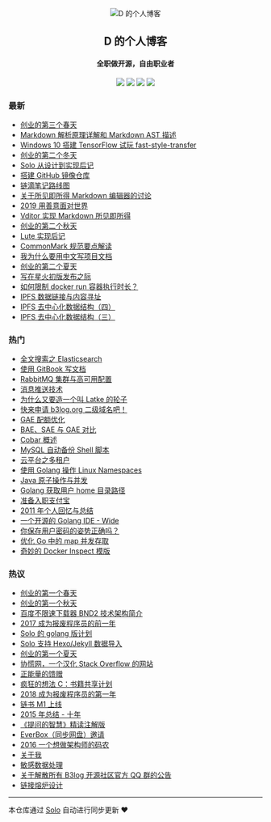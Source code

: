 <p align="center"><img alt="D 的个人博客" src="https://img.hacpai.com/avatar/1353745196354_1584267806213.jpeg?imageView2/1/w/256/h/256/interlace/0/q/100"></p><h2 align="center">
D 的个人博客
</h2>

<h4 align="center">全职做开源，自由职业者</h4>
<p align="center"><a title="D 的个人博客" target="_blank" href="https://github.com/88250/solo-blog"><img src="https://img.shields.io/github/last-commit/88250/solo-blog.svg?style=flat-square&color=FF9900"></a>
<a title="GitHub repo size in bytes" target="_blank" href="https://github.com/88250/solo-blog"><img src="https://img.shields.io/github/repo-size/88250/solo-blog.svg?style=flat-square"></a>
<a title="Solo Version" target="_blank" href="https://github.com/88250/solo/releases"><img src="https://img.shields.io/badge/solo-4.1.0-f1e05a.svg?style=flat-square&color=blueviolet"></a>
<a title="Hits" target="_blank" href="https://github.com/88250/hits"><img src="https://hits.b3log.org/88250/solo-blog.svg"></a></p>

### 最新

* [创业的第三个春天](https://88250.b3log.org/articles/2020/04/30/1588210663196.html)
* [Markdown 解析原理详解和 Markdown AST 描述](https://88250.b3log.org/articles/2020/04/23/1587637426085.html)
* [Windows 10 搭建 TensorFlow 试玩 fast-style-transfer](https://88250.b3log.org/articles/2020/03/15/1584270480065.html)
* [创业的第二个冬天](https://88250.b3log.org/articles/2020/02/09/1581219038316.html)
* [Solo 从设计到实现后记](https://88250.b3log.org/articles/2020/02/08/1581145208243.html)
* [搭建 GitHub 镜像仓库](https://88250.b3log.org/articles/2020/02/07/1581004860744.html)
* [链滴笔记路线图](https://88250.b3log.org/articles/2020/01/23/1579786655216.html)
* [关于所见即所得 Markdown 编辑器的讨论](https://88250.b3log.org/articles/2020/01/19/1579414663700.html)
* [2019 用善意面对世界](https://88250.b3log.org/articles/2019/12/30/1577712379212.html)
* [Vditor 实现 Markdown 所见即所得](https://88250.b3log.org/articles/2019/12/26/1577370404903.html)
* [创业的第二个秋天](https://88250.b3log.org/articles/2019/11/11/1573402018349.html)
* [Lute 实现后记](https://88250.b3log.org/articles/2019/08/29/1567062979327.html)
* [CommonMark 规范要点解读](https://88250.b3log.org/articles/2019/08/27/1566893557720.html)
* [我为什么要用中文写项目文档](https://88250.b3log.org/articles/2019/08/19/1566191673842.html)
* [创业的第二个夏天](https://88250.b3log.org/articles/2019/08/09/1565318802920.html)
* [写在星火初版发布之际](https://88250.b3log.org/articles/2019/06/04/1559578726531.html)
* [如何限制 docker run 容器执行时长？](https://88250.b3log.org/articles/2019/05/19/1558229770509.html)
* [IPFS 数据链接与内容寻址](https://88250.b3log.org/articles/2019/05/05/1557020262516.html)
* [IPFS 去中心化数据结构（四）](https://88250.b3log.org/articles/2019/04/30/1556585434162.html)
* [IPFS 去中心化数据结构（三）](https://88250.b3log.org/articles/2019/04/29/1556500741161.html)

### 热门

* [全文搜索之 Elasticsearch ](https://88250.b3log.org/full-text-search-elasticsearch)
* [使用 GitBook 写文档](https://88250.b3log.org/write-doc-via-gitbook)
* [RabbitMQ 集群与高可用配置](https://88250.b3log.org/rabbitmq-clustering-ha)
* [消息推送技术](https://88250.b3log.org/web-message-push)
* [为什么又要造一个叫 Latke 的轮子](https://88250.b3log.org/why-latke-exists)
* [快来申请 b3log.org 二级域名吧！](https://88250.b3log.org/apply-b3log-domain.html)
* [GAE 配额优化](https://88250.b3log.org/gae-quota-optimization)
* [BAE、SAE 与 GAE 对比](https://88250.b3log.org/bae-sae-gae)
* [Cobar 概述](https://88250.b3log.org/alibaba-cobar-survey)
* [MySQL 自动备份 Shell 脚本](https://88250.b3log.org/backup-mysql-shell)
* [云平台之多租户](https://88250.b3log.org/cloud-app-platform-multitenancy)
* [使用 Golang 操作 Linux Namespaces](https://88250.b3log.org/golang-linux-namespaces)
* [Java 原子操作与并发](https://88250.b3log.org/java-atomic-conncurrent)
* [Golang 获取用户 home 目录路径](https://88250.b3log.org/golang-get-user-home-dir)
* [准备入职支付宝](https://88250.b3log.org/articles/2011/05/03/1304392185486.html)
* [2011 年个人回忆与总结](https://88250.b3log.org/programming-life-2011.html)
* [一个开源的 Golang IDE - Wide](https://88250.b3log.org/hello-wide)
* [你保存用户密码的姿势正确吗？](https://88250.b3log.org/secure-salted-password-hashing)
* [优化 Go 中的 map 并发存取](https://88250.b3log.org/optimizing-concurrent-map-access-in-go-chinese)
* [奇妙的 Docker Inspect 模版](https://88250.b3log.org/docker-inspect-template-magic-chinese)

### 热议

* [创业的第一个春天](https://88250.b3log.org/articles/2018/04/20/1524191993505.html)
* [创业的第一个秋天](https://88250.b3log.org/articles/2018/10/29/1540781279972.html)
* [百度不限速下载器 BND2 技术架构简介](https://88250.b3log.org/articles/2018/08/26/1535277215816.html)
* [2017 成为报废程序员的前一年](https://88250.b3log.org/articles/2017/12/31/1514687638181.html)
* [Solo 的 golang 版计划](https://88250.b3log.org/articles/2017/09/11/1505113028471.html)
* [Solo 支持 Hexo/Jekyll 数据导入](https://88250.b3log.org/articles/2017/06/26/1498490209748.html)
* [创业的第一个夏天](https://88250.b3log.org/articles/2018/07/26/1532590847178.html)
* [协慌网，一个汉化 Stack Overflow 的网站](https://88250.b3log.org/articles/2018/10/03/1538577113305.html)
* [正能量的馈赠](https://88250.b3log.org/articles/2019/04/15/1555290109269.html)
* [疯狂的想法 C：书籍共享计划](https://88250.b3log.org/articles/2017/01/01/1483240295087.html)
* [2018 成为报废程序员的第一年](https://88250.b3log.org/articles/2018/12/31/1546225387284.html)
* [链书 M1 上线](https://88250.b3log.org/articles/2018/06/21/1529545076617.html)
* [2015 年总结 - 十年](https://88250.b3log.org/articles/2016/01/30/1454085278317.html)
* [《提问的智慧》精读注解版](https://88250.b3log.org/articles/2018/09/08/1536377163156.html)
* [EverBox（同步网盘）邀请](https://88250.b3log.org/everbox-invite.html)
* [2016 一个想做架构师的码农](https://88250.b3log.org/articles/2016/12/30/1483027205828.html)
* [关于我](https://88250.b3log.org/about)
* [敏感数据处理](https://88250.b3log.org/articles/2016/05/11/1462956775250.html)
* [关于解散所有 B3log 开源社区官方 QQ 群的公告](https://88250.b3log.org/articles/2018/05/17/1526517679116.html)
* [链接熔炉设计](https://88250.b3log.org/articles/2016/09/07/1473238756829.html)

---

本仓库通过 [Solo](https://github.com/88250/solo) 自动进行同步更新 ❤️ 